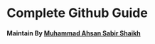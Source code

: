 #  Complete Github Guide 

#### Maintain By [Muhammad Ahsan Sabir Shaikh](https://github.com/Ahsan2001) 
